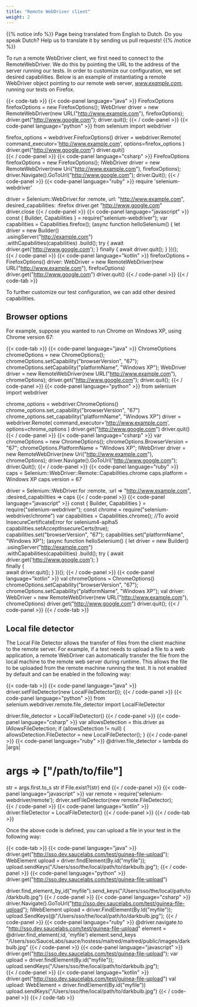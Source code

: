 ```yaml
---
title: "Remote WebDriver client"
weight: 2
---
```


{{% notice info %}}
<i class="fas fa-language"></i> Page being translated from 
English to Dutch. Do you speak Dutch? Help us to translate
it by sending us pull requests!
{{% /notice %}}

To run a remote WebDriver client, we first need to connect to the RemoteWebDriver.
We do this by pointing the URL to the address of the server running our tests.
In order to customize our configuration, we set desired capabilities.
Below is an example of instantiating a remote WebDriver object
pointing to our remote web server, _www.example.com_,
running our tests on Firefox.

{{< code-tab >}}
  {{< code-panel language="java" >}}
FirefoxOptions firefoxOptions = new FirefoxOptions();
WebDriver driver = new RemoteWebDriver(new URL("http://www.example.com"), firefoxOptions);
driver.get("http://www.google.com");
driver.quit();
  {{< / code-panel >}}
  {{< code-panel language="python" >}}
from selenium import webdriver

firefox_options = webdriver.FirefoxOptions()
driver = webdriver.Remote(
    command_executor='http://www.example.com',
    options=firefox_options
)
driver.get("http://www.google.com")
driver.quit()  
  {{< / code-panel >}}
  {{< code-panel language="csharp" >}}
 FirefoxOptions firefoxOptions = new FirefoxOptions();
 IWebDriver driver = new RemoteWebDriver(new Uri("http://www.example.com"), firefoxOptions);
 driver.Navigate().GoToUrl("http://www.google.com");
 driver.Quit();
  {{< / code-panel >}}
  {{< code-panel language="ruby" >}}
require 'selenium-webdriver'

driver = Selenium::WebDriver.for :remote, url: "http://www.example.com", desired_capabilities: :firefox
driver.get "http://www.google.com"
driver.close
  {{< / code-panel >}}
  {{< code-panel language="javascript" >}}
const { Builder, Capabilities } = require("selenium-webdriver");
var capabilities = Capabilities.firefox();
(async function helloSelenium() {
    let driver = new Builder()        
        .usingServer("http://example.com")   
        .withCapabilities(capabilities)
        .build();
    try {
        await driver.get('http://www.google.com');
    } finally {
        await driver.quit();
    }
})();  
  {{< / code-panel >}}
  {{< code-panel language="kotlin" >}}
firefoxOptions = FirefoxOptions()
driver: WebDriver = new RemoteWebDriver(new URL("http://www.example.com"), firefoxOptions)
driver.get("http://www.google.com")
driver.quit()
  {{< / code-panel >}}
{{< / code-tab >}}


To further customize our test configuration, we can add other desired capabilities.


## Browser options

For example, suppose you wanted to run Chrome on Windows XP,
using Chrome version 67:

{{< code-tab >}}
  {{< code-panel language="java" >}}
ChromeOptions chromeOptions = new ChromeOptions();
chromeOptions.setCapability("browserVersion", "67");
chromeOptions.setCapability("platformName", "Windows XP");
WebDriver driver = new RemoteWebDriver(new URL("http://www.example.com"), chromeOptions);
driver.get("http://www.google.com");
driver.quit();
  {{< / code-panel >}}
  {{< code-panel language="python" >}}
from selenium import webdriver

chrome_options = webdriver.ChromeOptions()
chrome_options.set_capability("browserVersion", "67")
chrome_options.set_capability("platformName", "Windows XP")
driver = webdriver.Remote(
    command_executor='http://www.example.com',
    options=chrome_options
)
driver.get("http://www.google.com")
driver.quit()  
  {{< / code-panel >}}
  {{< code-panel language="csharp" >}}
var chromeOptions = new ChromeOptions();
chromeOptions.BrowserVersion = "67";
chromeOptions.PlatformName = "Windows XP";
IWebDriver driver = new RemoteWebDriver(new Uri("http://www.example.com"), chromeOptions);
driver.Navigate().GoToUrl("http://www.google.com");
driver.Quit();
  {{< / code-panel >}}
  {{< code-panel language="ruby" >}}
caps = Selenium::WebDriver::Remote::Capabilities.chrome
caps.platform = Windows XP
caps.version = 67

driver = Selenium::WebDriver.for :remote, :url => "http://www.example.com", :desired_capabilities => caps
  {{< / code-panel >}}
  {{< code-panel language="javascript" >}}
const { Builder, Capabilities } = require("selenium-webdriver");
const chrome = require("selenium-webdriver/chrome")
var capabilities = Capabilities.chrome();
//To avoid InsecureCertificateError for selenium4-aplha5
capabilities.setAcceptInsecureCerts(true);
capabilities.set("browserVersion", "67");
capabilities.set("platformName", "Windows XP");
(async function helloSelenium() {
    let driver = new Builder()
        .usingServer("http://example.com")   
        .withCapabilities(capabilities)
        .build();
    try {
        await driver.get('http://www.google.com');
    }    
    finally {       
        await driver.quit();
    }
})(); 
  {{< / code-panel >}}
  {{< code-panel language="kotlin" >}}
val chromeOptions = ChromeOptions()
chromeOptions.setCapability("browserVersion", "67");
chromeOptions.setCapability("platformName", "Windows XP");
val driver: WebDriver = new RemoteWebDriver(new URL("http://www.example.com"), chromeOptions)
driver.get("http://www.google.com")
driver.quit();
  {{< / code-panel >}}
{{< / code-tab >}}


## Local file detector

The Local File Detector allows the transfer of files from the client
machine to the remote server.  For example, if a test needs to upload a
file to a web application, a remote WebDriver can automatically transfer
the file from the local machine to the remote web server during
runtime. This allows the file to be uploaded from the remote machine
running the test. It is not enabled by default and can be enabled in
the following way:

{{< code-tab >}}
  {{< code-panel language="java" >}}
driver.setFileDetector(new LocalFileDetector());
  {{< / code-panel >}}
  {{< code-panel language="python" >}}
from selenium.webdriver.remote.file_detector import LocalFileDetector

driver.file_detector = LocalFileDetector()
  {{< / code-panel >}}
  {{< code-panel language="csharp" >}}
var allowsDetection = this.driver as IAllowsFileDetection;
if (allowsDetection != null)
{
   allowsDetection.FileDetector = new LocalFileDetector();
}
  {{< / code-panel >}}
  {{< code-panel language="ruby" >}}
@driver.file_detector = lambda do |args|
  # args => ["/path/to/file"]
  str = args.first.to_s
  str if File.exist?(str)
end
  {{< / code-panel >}}
  {{< code-panel language="javascript" >}}
var remote = require('selenium-webdriver/remote');
driver.setFileDetector(new remote.FileDetector);   
  {{< / code-panel >}}
  {{< code-panel language="kotlin" >}}
driver.fileDetector = LocalFileDetector()
  {{< / code-panel >}}
{{< / code-tab >}}

Once the above code is defined, you can upload a file in your test in the following way:

{{< code-tab >}}
  {{< code-panel language="java" >}}
driver.get("http://sso.dev.saucelabs.com/test/guinea-file-upload");
WebElement upload = driver.findElement(By.id("myfile"));
upload.sendKeys("/Users/sso/the/local/path/to/darkbulb.jpg");
  {{< / code-panel >}}
  {{< code-panel language="python" >}}
driver.get("http://sso.dev.saucelabs.com/test/guinea-file-upload")

driver.find_element_by_id("myfile").send_keys("/Users/sso/the/local/path/to/darkbulb.jpg")
  {{< / code-panel >}}
  {{< code-panel language="csharp" >}}
driver.Navigate().GoToUrl("http://sso.dev.saucelabs.com/test/guinea-file-upload");
IWebElement upload = driver.FindElement(By.Id("myfile"));
upload.SendKeys(@"/Users/sso/the/local/path/to/darkbulb.jpg");
  {{< / code-panel >}}
  {{< code-panel language="ruby" >}}
@driver.navigate.to "http://sso.dev.saucelabs.com/test/guinea-file-upload"
    element = @driver.find_element(:id, 'myfile')
    element.send_keys "/Users/sso/SauceLabs/sauce/hostess/maitred/maitred/public/images/darkbulb.jpg"
  {{< / code-panel >}}
  {{< code-panel language="javascript" >}}
driver.get("http://sso.dev.saucelabs.com/test/guinea-file-upload");
var upload = driver.findElement(By.id("myfile"));
upload.sendKeys("/Users/sso/the/local/path/to/darkbulb.jpg");    
  {{< / code-panel >}}
  {{< code-panel language="kotlin" >}}
driver.get("http://sso.dev.saucelabs.com/test/guinea-file-upload")
val upload: WebElement = driver.findElement(By.id("myfile"))
upload.sendKeys("/Users/sso/the/local/path/to/darkbulb.jpg")
  {{< / code-panel >}}
{{< / code-tab >}}
